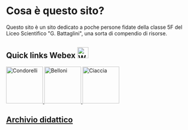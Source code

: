 # Cosa è questo sito?
Questo sito è un sito dedicato a poche persone fidate della classe 5F del Liceo Scientifico "G. Battaglini", una sorta di compendio di risorse.

## Quick links Webex <img alt='Webex' width='30 px' src='https://lh3.googleusercontent.com/_8joIrDlTdTZ1cKVVnMoQ9KG0i-A5LCZX8N3w0MmFljiIsV8T2jkcqhHWndrKs0ldGuX'>

<a href='https://battaglinicv19.webex.com/meet/macciu2'><img alt='Condorelli' width='100 px' src='/Sito_Compiti_5F/resources/condorelli.png'>
<a href='https://battaglinicv19.webex.com/join/bellonidaniela2016'><img alt='Belloni' width='100 px' src='/Sito_Compiti_5F/resources/belloni.png'>
<a href='https://battaglinicv19.webex.com/meet/arch.ciaccia'><img alt='Ciaccia' width='100 px' src='/Sito_Compiti_5F/resources/ciaccia.png'/>

## Archivio didattico
